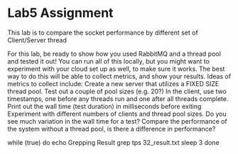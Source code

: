 # Lab5 Assignment

This lab is to compare the socket performance by different set of Client/Server thread

For this lab, be ready to show how you used RabbitMQ and a thread pool and tested it out!  You can run all of this locally, but you might want to experiment with your cloud set up as well, to make sure it works.  The best way to do this will be able to collect metrics, and show your results.  Ideas of metrics to collect include:
Create a new server that utilizes a FIXED SIZE thread pool. Test out a couple of pool sizes (e.g. 20?)
In the client, use two timestamps, one before any threads run and one after all threads complete. Print out the wall time (test duration) in milliseconds before exiting
Experiment with different numbers of clients and thread pool sizes. Do you see much variation in the wall time for a test?
Compare the performance of the system without a thread pool, is there a difference in performance?


while (true)
do
echo Grepping Result
grep tps 32_result.txt
sleep 3
done